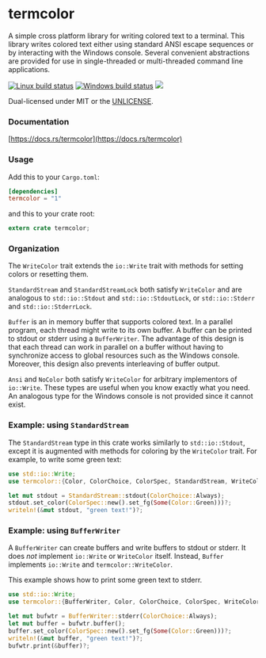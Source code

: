 termcolor
=========
A simple cross platform library for writing colored text to a terminal. This
library writes colored text either using standard ANSI escape sequences or
by interacting with the Windows console. Several convenient abstractions
are provided for use in single-threaded or multi-threaded command line
applications.

[![Linux build status](https://api.travis-ci.org/BurntSushi/termcolor.png)](https://travis-ci.org/BurntSushi/termcolor)
[![Windows build status](https://ci.appveyor.com/api/projects/status/github/BurntSushi/termcolor?svg=true)](https://ci.appveyor.com/project/BurntSushi/termcolor)
[![](https://img.shields.io/crates/v/termcolor.svg)](https://crates.io/crates/termcolor)

Dual-licensed under MIT or the [UNLICENSE](http://unlicense.org).

### Documentation

[https://docs.rs/termcolor](https://docs.rs/termcolor)

### Usage

Add this to your `Cargo.toml`:

```toml
[dependencies]
termcolor = "1"
```

and this to your crate root:

```rust
extern crate termcolor;
```

### Organization

The `WriteColor` trait extends the `io::Write` trait with methods for setting
colors or resetting them.

`StandardStream` and `StandardStreamLock` both satisfy `WriteColor` and are
analogous to `std::io::Stdout` and `std::io::StdoutLock`, or `std::io::Stderr`
and `std::io::StderrLock`.

`Buffer` is an in memory buffer that supports colored text. In a parallel
program, each thread might write to its own buffer. A buffer can be printed to
stdout or stderr using a `BufferWriter`. The advantage of this design is that
each thread can work in parallel on a buffer without having to synchronize
access to global resources such as the Windows console. Moreover, this design
also prevents interleaving of buffer output.

`Ansi` and `NoColor` both satisfy `WriteColor` for arbitrary implementors of
`io::Write`. These types are useful when you know exactly what you need. An
analogous type for the Windows console is not provided since it cannot exist.

### Example: using `StandardStream`

The `StandardStream` type in this crate works similarly to `std::io::Stdout`,
except it is augmented with methods for coloring by the `WriteColor` trait.
For example, to write some green text:

```rust
use std::io::Write;
use termcolor::{Color, ColorChoice, ColorSpec, StandardStream, WriteColor};

let mut stdout = StandardStream::stdout(ColorChoice::Always);
stdout.set_color(ColorSpec::new().set_fg(Some(Color::Green)))?;
writeln!(&mut stdout, "green text!")?;
```

### Example: using `BufferWriter`

A `BufferWriter` can create buffers and write buffers to stdout or stderr. It
does *not* implement `io::Write` or `WriteColor` itself. Instead, `Buffer`
implements `io::Write` and `termcolor::WriteColor`.

This example shows how to print some green text to stderr.

```rust
use std::io::Write;
use termcolor::{BufferWriter, Color, ColorChoice, ColorSpec, WriteColor};

let mut bufwtr = BufferWriter::stderr(ColorChoice::Always);
let mut buffer = bufwtr.buffer();
buffer.set_color(ColorSpec::new().set_fg(Some(Color::Green)))?;
writeln!(&mut buffer, "green text!")?;
bufwtr.print(&buffer)?;
```

